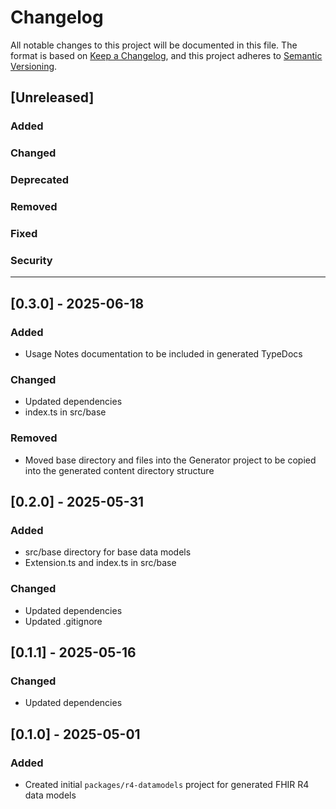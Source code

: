 # Changelog

All notable changes to this project will be documented in this file.
The format is based on [Keep a Changelog](https://keepachangelog.com/en/1.1.0/), and this project adheres to [Semantic Versioning](https://semver.org/spec/v2.0.0.html).

## [Unreleased]

### Added

### Changed

### Deprecated

### Removed

### Fixed

### Security

---

## [0.3.0] - 2025-06-18

### Added

- Usage Notes documentation to be included in generated TypeDocs

### Changed

- Updated dependencies
- index.ts in src/base

### Removed

- Moved base directory and files into the Generator project to be copied into the generated content directory structure


## [0.2.0] - 2025-05-31

### Added

- src/base directory for base data models
- Extension.ts and index.ts in src/base

### Changed

- Updated dependencies
- Updated .gitignore


## [0.1.1] - 2025-05-16

### Changed

- Updated dependencies


## [0.1.0] - 2025-05-01

### Added

- Created initial `packages/r4-datamodels` project for generated FHIR R4 data models
